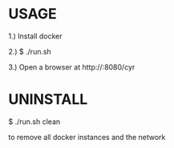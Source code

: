 USAGE
=====

1.) Install docker

2.) $ ./run.sh

3.) Open a browser at http://<host>:8080/cyr

UNINSTALL
=========

$ ./run.sh clean 

to remove all docker instances and the network
